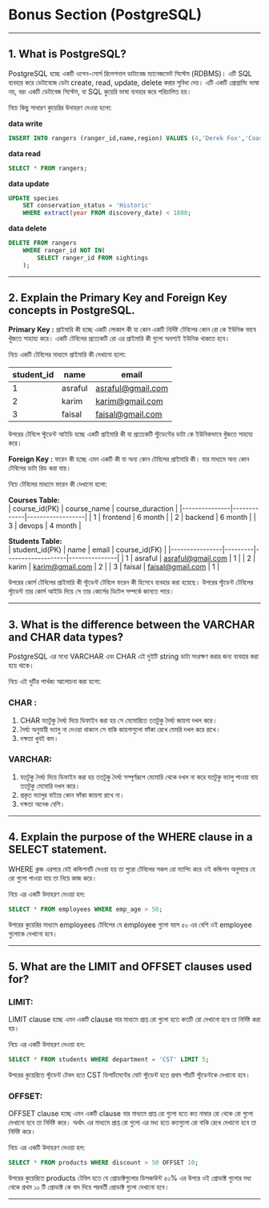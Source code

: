 # Bonus Section (PostgreSQL)

---

## 1. What is PostgreSQL?

PostgreSQL হচ্ছে একটি ওপেন-সোর্স রিলেশনাল ডাটাবেজ ম্যানেজমেন্ট সিস্টেম (RDBMS)। এটি SQL ব্যবহার করে ডেটাবেজে ডেটা create, read, update, delete করার সুবিধা দেয়। এটি একটি প্রোগ্রামিং ভাষা নয়, বরং একটি ডেটাবেজ সিস্টেম, যা SQL কুয়েরি ভাষা ব্যবহার করে পরিচালিত হয়।

নিচে কিছু সাধারণ কুয়েরির উদাহরণ দেওয়া হলো:

**data write**  
```sql
INSERT INTO rangers (ranger_id,name,region) VALUES (4,'Derek Fox','Coastal Plains')
```

**data read**  
```sql
SELECT * FROM rangers;
```

**data update**  
```sql
UPDATE species  
    SET conservation_status = 'Historic'
    WHERE extract(year FROM discovery_date) < 1800;
```

**data delete**  
```sql
DELETE FROM rangers 
    WHERE ranger_id NOT IN(
        SELECT ranger_id FROM sightings
    );
```

---

## 2. Explain the Primary Key and Foreign Key concepts in PostgreSQL.

**Primary Key :** প্রাইমারি কী হচ্ছে একটি লোকাল কী যা কোন একটি নির্দিষ্ট টেবিলের কোন রো কে ইউনিক ভাবে খুঁজতে সাহায্য করে। একটি টেবিলের প্রত্যেকটি রো এর প্রাইমারি কী গুলো অবশ্যই ইউনিক থাকতে হবে।

নিচে একটি টেবিলের মাধ্যমে প্রাইমারি কী দেখানো হলো:

| student_id | name    | email            |
|------------|---------|------------------|
| 1          | asraful | asraful@gmail.com|
| 2          | karim   | karim@gmail.com  |
| 3          | faisal  | faisal@gmail.com |

উপরের টেবিলে স্টুডেন্ট আইডি হচ্ছে একটি প্রাইমারি কী যা প্রত্যেকটি স্টুডেন্টের ডাটা কে ইউনিকভাবে খুঁজতে সাহায্য করে।

**Foreign Key :** ফরেন কী হচ্ছে এমন একটি কী যা অন্য কোন টেবিলের প্রাইমারি কী। যার মাধ্যমে অন্য কোন টেবিলের ডাটা রিড করা যায়।

নিচে টেবিলের মাধ্যমে ফরেন কী দেখানো হলো:

**Courses Table:**  
| course_id(PK) | course_name | course_duraction |
|---------------|-------------|------------------|
| 1             | frontend    | 6 month          |
| 2             | backend     | 6 month          |
| 3             | devops      | 4 month          |

**Students Table:**  
| student_id(PK) | name    | email             | course_id(FK) |
|----------------|---------|-------------------|---------------|
| 1              | asraful | asraful@gmail.com | 1             |
| 2              | karim   | karim@gmail.com   | 2             |
| 3              | faisal  | faisal@gmail.com  | 1             |

উপরের কোর্স টেবিলের প্রাইমারি কী স্টুডেন্ট টেবিলে ফরেন কী হিসেবে ব্যবহার করা হয়েছে। উপরের স্টুডেন্ট টেবিলের স্টুডেন্ট তার কোর্স আইডি দিয়ে সে তার কোর্সের ডিটেল সম্পর্কে জানতে পারে।

---

## 3. What is the difference between the VARCHAR and CHAR data types?

PostgreSQL এর মধ্যে  VARCHAR এবং CHAR এই দুইটি string ডাটা সংরক্ষণ করার জন্য ব্যবহার করা হয়ে থাকে।

নিচে এই দুটির পার্থক্য আলোচনা করা হলো:

### CHAR :
1. CHAR যতটুকু দৈর্ঘ্য দিয়ে ডিফাইন করা হয় সে মেমোরিতে ততটুকু দৈর্ঘ্য জায়গা দখল করে।
2. দৈর্ঘ্য অনুযায়ী ভ্যালু না দেওয়া থাকলে সে বাকি জায়গাগুলো ফাঁকা রেখে মেমরি দখল করে রাখে।
3. দক্ষতা খুবই কম।

### VARCHAR:
1. যতটুকু দৈর্ঘ্য দিয়ে ডিফাইন করা হয় ততটুকু দৈর্ঘ্য সম্পূর্ণরূপে মেমোরি থেকে দখল না করে যতটুকু ভ্যালু পাওয়া যায় ততটুকু মেমোরি দখল করে।
2. প্রকৃত ভ্যালুর বাইরে কোন ফাঁকা জায়গা রাখে না।
3. দক্ষতা অনেক বেশি।

---

## 4. Explain the purpose of the WHERE clause in a SELECT statement.

WHERE ক্লজ এরপরে যেই কন্ডিশনটি দেওয়া হয় তা পুরো টেবিলের সকল রো ম্যাপিং করে ওই কন্ডিশন অনুসারে যে  রো গুলো পাওয়া যায় তা নিয়ে কাজ করে।

নিচে এর একটি উদাহরণ দেওয়া হল:

```sql
SELECT * FROM employees WHERE emp_age > 50;
```

উপরের কুয়েরির মাধ্যমে employees টেবিলের যে employee গুলো বয়স ৫০ এর বেশি ওই  employee গুলোকে দেখানো হবে।

---

## 5. What are the LIMIT and OFFSET clauses used for?

### LIMIT:

LIMIT clause হচ্ছে এমন একটি clause যার মাধ্যমে প্রাপ্ত রো গুলো হতে কতটি রো দেখানো হবে তা নির্দিষ্ট করা হয়।

নিচে এর একটি উদাহরণ দেওয়া হল:

```sql
SELECT * FROM students WHERE department = 'CST' LIMIT 5;
```

উপরের কুয়েরিতে স্টুডেন্ট টেবল হতে CST ডিপার্টমেন্টের মোট স্টুডেন্ট হতে প্রথম পাঁচটি স্টুডেন্টকে দেখানো হবে।

### OFFSET:

OFFSET clause হচ্ছে এমন একটি clause যার মাধ্যমে প্রাপ্ত রো গুলো হতে কত নাম্বার রো থেকে রো গুলো দেখানো হবে তা নির্দিষ্ট করে। অর্থাৎ এর মাধ্যমে প্রাপ্ত রো গুলো এর মধ্য হতে কতগুলো রো বাকি রেখে দেখানো হবে তা নির্দিষ্ট করে।

নিচে এর একটি উদাহরণ দেওয়া হল:

```sql
SELECT * FROM products WHERE discount > 50 OFFSET 10;
```

উপরের কুয়েরিতে products টেবিল হতে যে প্রোডাক্টগুলোর ডিসকাউন্ট ৫০% এর উপরে ওই প্রোডাক্ট গুলোর মধ্য থেকে প্রথম ১০ টি প্রোডাক্ট কে বাদ দিয়ে পরবর্তী প্রোডাক্ট গুলো দেখানো হবে।

---

